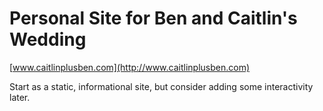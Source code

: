 # Personal Site for Ben and Caitlin's Wedding

[www.caitlinplusben.com](http://www.caitlinplusben.com)

Start as a static, informational site, but consider adding some interactivity later.

